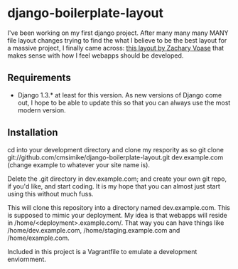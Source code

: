 # django-boilerplate-layout

I've been working on my first django project. After many many many MANY file layout changes trying to find the what I believe to be the best layout for a massive project, I finally came across: [this layout by Zachary Voase](http://blog.zacharyvoase.com/2010/02/03/django-project-conventions/) that makes sense with how I feel webapps should be developed.
## Requirements
- Django 1.3.* at least for this version. As new versions of Django come out, I hope to be able to update this so that you can always use the most modern version.

## Installation
cd into your development directory and clone my respority as so
	git clone git://github.com/cmsimike/django-boilerplate-layout.git dev.example.com (change example to whatever your site name is).

Delete the .git directory in dev.example.com; and create your own git repo, if you'd like, and start coding. It is my hope that you can almost just start using this without much fuss.

This will clone this repository into a directory named dev.example.com. This is supposed to mimic your deployment. My idea is that webapps will reside in /home/&lt;deployment&gt;.example.com/. That way you can have things like /home/dev.example.com, /home/staging.example.com and /home/example.com. 
	
Included in this project is a Vagrantfile to emulate a development enviornment.
